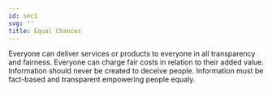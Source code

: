 ```yaml
---
id: sec1
svg: ''
title: Equal Chances
---
```


Everyone can deliver services or products to everyone in all transparency and fairness. Everyone can charge fair costs in relation to their added value. Information should never be created to deceive people. Information must be fact-based and transparent empowering people equaly.
